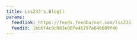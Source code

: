 ```yaml
---
title: Lss233's.Blog()
params:
  feedlink: https://feeds.feedburner.com/lss233
  feedid: 1bb6f4c0d963e08fe46797a846609f46
---
```

